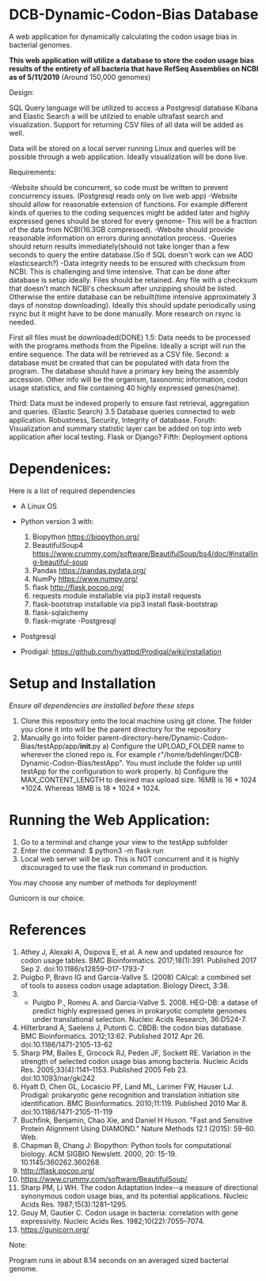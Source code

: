 # DCB-Dynamic-Codon-Bias Database
A web application for dynamically calculating the codon usage bias in bacterial genomes.

**This web application will utilize a database to store the codon usage bias results of the entirety of all bacteria that have RefSeq Assemblies on NCBI as of 5/11/2019** (Around 150,000 genomes)

Design:


SQL Query language will be utilized to access a Postgresql database
Kibana and Elastic Search a will be utilzied to enable ultrafast search and visualization.
Support for returning CSV files of all data will be added as well.

Data will be stored on a local server running Linux and queries will be possible through a web application.
Ideally visualization will be done live.

Requirements:

-Website should be concurrent, so code must be written to prevent concurrency issues. (Postgresql reads only on live web app)
-Website should allow for reasonable extension of functions. For example different kinds of queries to the coding sequences might be added later and highly expressed genes should be stored for every genome- This will be a fraction of the data from NCBI(16.3GB compressed).
-Website should provide reasonable information on errors during annotation process.
-Queries should return results immediately(should not take longer than a few seconds to query the entire database.(So if SQL doesn't work can we ADD elasticsearch?)
-Data integrity needs to be ensured with checksum from NCBI. This is challenging and time intensive. That can be done after database is setup ideally. Files should be retained. Any file with a checksum that doesn't match NCBI's checksum after unzipping should be listed. Otherwise the entire database can be rebuilt(time intensive approximately 3 days of nonstop downloading). Ideally this should update periodically using rsync but it might have to be done manually. More research on rsync is needed.

First all files must be downloaded(DONE)
1.5: Data needs to be processed with the programs methods from the Pipeline. Ideally a script will run the entire sequence. The data will be retrieved as a CSV file. 
Second: a database must be created that can be populated with data from the program. The database should have a primary key being the assembly accession. Other info will be the organism, taxonomic information, codon usage statistics, and file containing 40 highly expressed genes(name). 


Third: Data must be indexed properly to ensure fast retrieval, aggregation and queries. (Elastic Search)
3.5 Database queries connected to web application.
    Robustness, Security, Integrity of database. 
Foruth: Visualization and summary statistic layer can be added on top into web application after local testing. Flask or Django?
Fifth: Deployment options









# Dependenices:

Here is a list of required dependencies

- A Linux OS
- Python version 3 with:
    1) Biopython https://biopython.org/
    2) BeautifulSoup4 https://www.crummy.com/software/BeautifulSoup/bs4/doc/#installing-beautiful-soup
    3) Pandas https://pandas.pydata.org/
    4) NumPy https://www.numpy.org/
    5) flask http://flask.pocoo.org/
    6) requests module installable via pip3 install requests
    6) flask-bootstrap installable via pip3 install flask-bootstrap
    7) flask-sqlalchemy
    8) flask-migrate
 -Postgresql 

- Postgresql
- Prodigal: https://github.com/hyattpd/Prodigal/wiki/installation


# Setup and Installation

*Ensure all dependencies are installed before these steps*

1) Clone this repository onto the local machine using git clone. The folder you clone it into will be the parent directory for the repository
2) Manually go into folder parent-directory-here/Dynamic-Codon-Bias/testApp/app/__init__.py
    a) Configure the UPLOAD_FOLDER name to wherever the cloned repo is. For example r"/home/bdehlinger/DCB-Dynamic-Codon-Bias/testApp". You must include the folder up until testApp for the configuration to work properly.
    b) Configure the MAX_CONTENT_LENGTH to desired max upload size. 16MB is 16 * 1024 *1024. Whereas 18MB is 18 * 1024 * 1024.


# Running the Web Application:

1) Go to a terminal and change  your view to the testApp subfolder
2) Enter the command:
    $ python3 -m flask run
3) Local web server will be up. This is NOT concurrent and it is highly discouraged to use the flask run command in production.

You may choose any number of methods for deployment!

Gunicorn is our choice.

# References

1) Athey J, Alexaki A, Osipova E, et al. A new and updated resource for codon usage tables. BMC Bioinformatics. 2017;18(1):391. Published 2017 Sep 2. doi:10.1186/s12859-017-1793-7
2)  Puigbo P, Bravo IG and Garcia-Vallve S. (2008) CAIcal: a combined set of tools to assess codon usage adaptation. Biology Direct, 3:38.
3) - Puigbo P., Romeu A. and Garcia-Vallve S. 2008. HEG-DB: a datase of predict highly expressed genes in prokaryotic complete genomes under translational selection. Nucleic Acids Research, 36:D524-7.
4) Hilterbrand A, Saelens J, Putonti C. CBDB: the codon bias database. BMC Bioinformatics. 2012;13:62. Published 2012 Apr 26. doi:10.1186/1471-2105-13-62
5) Sharp PM, Bailes E, Grocock RJ, Peden JF, Sockett RE. Variation in the strength of selected codon usage bias among bacteria. Nucleic Acids Res. 2005;33(4):1141–1153. Published 2005 Feb 23. doi:10.1093/nar/gki242
6) Hyatt D, Chen GL, Locascio PF, Land ML, Larimer FW, Hauser LJ. Prodigal: prokaryotic gene recognition and translation initiation site identification. BMC Bioinformatics. 2010;11:119. Published 2010 Mar 8. doi:10.1186/1471-2105-11-119
7) Buchfink, Benjamin, Chao Xie, and Daniel H Huson. "Fast and Sensitive Protein Alignment Using DIAMOND." Nature Methods 12.1 (2015): 59-60. Web.
8) Chapman B, Chang J: Biopython: Python tools for computational biology. ACM SIGBIO Newslett. 2000, 20: 15-19. 10.1145/360262.360268.
9) http://flask.pocoo.org/
10) https://www.crummy.com/software/BeautifulSoup/
11) Sharp PM, Li WH. The codon Adaptation Index--a measure of directional synonymous codon usage bias, and its potential applications. Nucleic Acids Res. 1987;15(3):1281–1295.
12) Gouy M, Gautier C. Codon usage in bacteria: correlation with gene expressivity. Nucleic Acids Res. 1982;10(22):7055–7074.
13) https://gunicorn.org/
  


Note:

Program runs in about 8.14 seconds on an averaged sized bacterial genome. 
